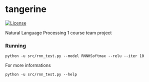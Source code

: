 # tangerine

[![License](http://img.shields.io/:license-mit-blue.svg)](http://doge.mit-license.org)

Natural Language Processing 1 course team project

### Running
```
python -u src/rnn_test.py --model RNNHSoftmax --relu --iter 10
```

For more informations
```
python -u src/rnn_test.py --help
```
